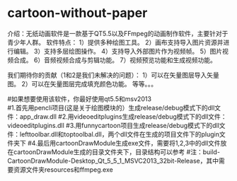 # cartoon-without-paper
介绍：无纸动画软件是一款基于QT5.5以及FFmpeg的动画制作软件，主要针对于青少年人群。
软件特点：
1）提供多种绘图工具。
2）画布支持导入图片资源并进行编辑。
3）支持多层绘图操作。
4）支持导入外部图片作为视频帧。
5）图片视频合成。
6）音频视频合成与剪辑功能。
7）视频预览功能和生成视频功能。

我们期待你的贡献（1和2是我们未解决的问题）：
1）可以在矢量图层导入矢量图。
2）可以在矢量图层完成填充颜色功能。
等等。。。

#如果想要使用该软件，你最好使用qt5.5和msv2013  
#1.首先用pencli项目(这是关于绘图模块的）生成release/debug模式下的dll文件：app_draw.dll
#2.用videoeditplugins生成release/debug模式下的dll文件：videoeditplugins.dll
#3.用funnycartoon项目生成release/debug模式下的dll文件：lefttoolbar.dll和toptoolbal.dll，两个dll文件在生成的项目文件下的plugin文件夹下
#4.最后用cartoonDrawModule生成exe文件，需要将1,2,3中的dll文件放在cartoonDrawModule生成的目录文件夹下，目录结构可以参考
#注：build-CartoonDrawModule-Desktop_Qt_5_5_1_MSVC2013_32bit-Release，其中需要资源文件夹resources和ffmpeg.exe


